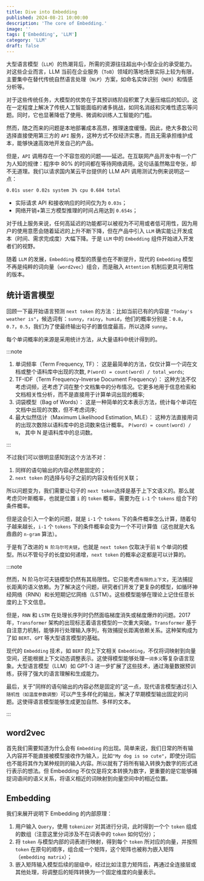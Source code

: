 ```yaml
---
title: Dive into Embedding
published: 2024-08-21 10:00:00
description: 'The core of Embedding.'
image: ''
tags: ['Embedding', 'LLM']
category: 'LLM'
draft: false 
---
```


大型语言模型（`LLM`）的热潮背后，所需的资源往往超出中小型企业的承受能力。对这些企业而言，LLM 当前在企业服务（`ToB`）领域的落地场景实际上较为有限，主要集中在替代传统自然语言处理（`NLP`）方案，如命名实体识别（`NER`）和情感分析等。

对于这些传统任务，大模型的优势在于其预训练阶段积累了大量压缩后的知识。这在一定程度上解决了传统人工智能面临的诸多挑战，如同名消歧和灾难性遗忘等问题。同时，它也显著降低了使用、微调和训练人工智能的门槛。

然而，随之而来的问题是本地部署成本高昂，推理速度缓慢。因此，绝大多数公司选择直接使用第三方的 `API` 服务，这种方式不仅经济实惠，而且无需承担维护成本，能够快速高效地开发自己的产品。

但是，`API` 调用存在一个不容忽视的问题——延迟。在互联网产品开发中有一个广为人知的规律：程序中 80% 的时间都在等待网络调用。这句话虽然略显夸张，却不无道理。我们以请求国内某云平台提供的 LLM API 调用测试为例来说明这一点：

```bash
0.01s user 0.02s system 3% cpu 0.684 total
```

-   实际请求 API 和接收响应的时间仅为为 `0.03s`；
-   网络开销+第三方模型推理的时间占用达到 `0.654s`；

对于线上服务来说，任何高延迟的功能都可以被视为不可用或者低可用性，因为用户的使用意愿会随着延迟的上升不断下降，但在产品中引入 `LLM` 确实能让开发成本（时间、需求完成度）大幅下降。于是 `LLM` 中的 `Embedding` 组件开始进入开发者们的视野。

随着 `LLM` 的发展，`Embedding` 模型的质量也在不断提升，现代的 `Embedding` 模型不再是纯粹的词向量（`word2vec`）组合，而是融入 `Attention` 机制后更具可用性的版本。

## 统计语言模型

回顾一下最开始语言预测 `next token` 的方法：比如当前已有的内容是 `"Today's weather is"`，候选词有：`sunny`，`rainy`，`humid`，他们的概率分别是：`0.8`，`0.7`，`0.5`，我们为了使最终输出句子的置信度最高，所以选择 `sunny`。

每个单词概率的来源是采用统计方法，从大量语料中统计得到的。

:::note

1.  单词频率（Term Frequency, TF）： 这是最简单的方法，仅仅计算一个词在文档或整个语料库中出现的次数, `P(word) = count(word) / total_words`;
2.  TF-IDF（Term Frequency-Inverse Document Frequency）： 这种方法不仅考虑词频，还考虑了词在整个文档集中的分布情况。它更多地用于信息检索和文档相关性分析，而不是直接用于计算单词出现的概率;
3.  词袋模型（Bag of Words）： 这是一种简单的文本表示方法，统计每个单词在文档中出现的次数，但不考虑词序;
4.  最大似然估计（Maximum Likelihood Estimation, MLE）： 这种方法直接用词的出现次数除以语料库中的总词数来估计概率。 `P(word) = count(word) / N`， 其中 N 是语料库中的总词数。

:::

不过我们可以很明显感知到这个方法不对：

1.  同样的语句输出的内容必然是固定的；
2.  `next token` 的选择与句子之前的内容没有任何关联；

所以问题变为，我们需要让句子的 `next token`选择是基于上下文语义的。那么就考虑贝叶斯概率，也就是位置 `i` 的 `token` 概率，需要为在 `i-1` 个 `tokens` 组合下的条件概率。

但是这会引入一个新的问题，就是 `i-1` 个 `tokens` 下的条件概率怎么计算，随着句子越来越长，`i-1` 个 `tokens` 下的条件概率会变为一个不可计算值（这也就是大名鼎鼎的 `n-gram` 算法）。

于是有了改进的 `N 阶马尔可夫链`，也就是 `next token` 仅取决于前 `N` 个单词的模型。所以不管句子的长度如何递增，`next token` 的概率必定都是可以计算的。

:::note

然而，N 阶马尔可夫链模型仍然有其局限性。它只能考虑`有限的上下文`，无法捕捉长距离的语义依赖。为了解决这个问题，研究者们开发了更复杂的模型，如循环神经网络（RNN）和长短期记忆网络（LSTM）。这些模型能够在理论上记住任意长度的上下文信息。

但是，`RNN` 和 `LSTM` 在处理长序列时仍然面临梯度消失或梯度爆炸的问题。2017年，`Transformer` 架构的出现标志着语言模型的一次重大突破。`Transformer` 基于自注意力机制，能够并行处理输入序列，有效捕捉长距离依赖关系。这种架构成为了如 `BERT`、`GPT` 等大型语言模型的基础。

现代的 `Embedding` 技术，如 `BERT` 的上下文相关 `Embedding`，不仅将词映射到向量空间，还能根据上下文动态调整表示。这使得模型能够处理`一词多义`等复杂语言现象。大型语言模型（LLM）如 GPT-3 进一步扩展了这些技术，通过海量数据预训练，获得了强大的语言理解和生成能力。

最后，关于"同样的语句输出的内容必然是固定的"这一点，现代语言模型通过引入`随机性（如温度参数调整）`可以产生多样化的输出，解决了早期模型输出固定的问题。这使得语言模型能够生成更加自然、多样的文本。

:::

## word2vec

首先我们需要知道为什么会有 `Embedding` 的出现。简单来说，我们日常的所有输入内容并不能直接被模型接收作为输入，比如`"My dog is so cute"`，即使分词后也不能将其作为某种规则的输入内容。所以就有了将所有输入转换为数字的形式进行表示的想法。但 Embedding 不仅仅是将文本转换为数字，更重要的是它能够捕捉词语间的语义关系，将语义相近的词映射到向量空间中的相近位置。

## Embedding

我们来展开说明下 Embedding 的内部原理：

1.   用户输入 `Query`，使用 `tokenizer` 对其进行分词，此时得到一个个 `token` 组成的数组（注意这里分词涉及不在词表中的 `token` 如何切分）；
2.   将 `token` 与模型内部的词表进行映射，得到每个 `token` 所对应的向量，并按照 `token` 在原句的顺序，组合成一个矩阵，这个矩阵也被称为嵌入矩阵（`embedding matrix`）；
3.   嵌入矩阵输入模型后续的层级中，经过比如注意力矩阵后，再通过全连接层或其他处理，将调整后的矩阵转换为一个固定维度的向量表示。





